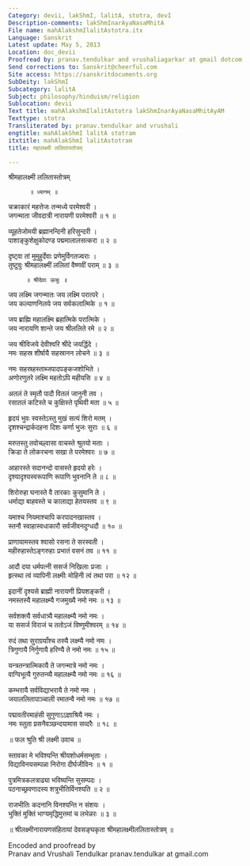 ```yaml
---
Category: devii, lakShmI, lalitA, stotra, devI
Description-comments: lakShmInarAyaNasaMhitA
File name: mahAlakshmIlalitAstotra.itx
Language: Sanskrit
Latest update: May 5, 2013
Location: doc_devii
Proofread by: pranav.tendulkar and vrushaliagarkar at gmail dotcom
Send corrections to: Sanskrit@cheerful.com
Site access: https://sanskritdocuments.org
SubDeity: lakShmI
Subcategory: lalitA
Subject: philosophy/hinduism/religion
Sublocation: devii
Text title: mahAlakshmIlalitAstotra lakShmInarAyaNasaMhitAyAM
Texttype: stotra
Transliterated by: pranav.tendulkar and vrushali
engtitle: mahAlakShmI lalitA stotram
itxtitle: mahAlakShmI lalitAstotram
title: महालक्ष्मी ललितास्तोत्रम्

---
```

  
 श्रीमहालक्ष्मी ललितास्तोत्रम्   
  
          ॥ ध्यानम् ॥  
  
चक्राकारं महत्तेजः तन्मध्ये परमेश्वरी ।  
जगन्माता जीवदात्री नारायणी परमेश्वरी ॥ १ ॥  
  
व्यूहतेजोमयी ब्रह्मानन्दिनी हरिसुन्दरी ।  
पाशाङ्कुशेक्षुकोदण्ड पद्ममालालसत्करा ॥ २ ॥  
  
दृष्ट्वा तां मुमुहुर्देवाः प्रणेमुर्विगतज्वराः ।  
तुष्टुवुः श्रीमहालक्ष्मीं ललितां वैष्णवीं पराम् ॥ ३ ॥  
  
         ॥ श्रीदेवाः ऊचुः ॥  
  
जय लक्ष्मि जगन्मातः जय लक्ष्मि परात्परे ।  
जय कल्याणनिलये जय सर्वकलात्मिके ॥ १ ॥  
  
जय ब्राह्मि महालक्ष्मि ब्रहात्मिके परात्मिके ।  
जय नारायणि शान्ते जय श्रीललिते रमे ॥ २ ॥  
  
जय श्रीविजये देवीश्वरि श्रीदे जयर्द्धिदे ।  
नमः सहस्र शीर्षायै सहस्रानन लोचने ॥ ३ ॥  
  
नमः सहस्रहस्ताब्जपादपङ्कजशोभिते ।   
अणोरणुतरे लक्ष्मि महतोऽपि महीयसि ॥ ४ ॥  
  
अतलं ते स्मृतौ पादौ वितलं जानुनी तव ।  
रसातलं कटिस्ते च कुक्षिस्ते पृथिवी मता ॥ ५ ॥  
  
हृदयं भुवः स्वस्तेऽस्तु मुखं सत्यं शिरो मतम् ।  
दृशश्चन्द्रार्कदहना दिशः कर्णा भुजः सुराः ॥ ६ ॥  
  
मरुतस्तु तवोच्छ्वासा वाचस्ते श्रुतयो मताः ।  
क्रिडा ते लोकरचना सखा ते परमेश्वरः ॥ ७ ॥  
  
आहारस्ते सदानन्दो वासस्ते हृदयो हरेः ।  
दृश्यादृश्यस्वरूपाणि रूपाणि भुवनानि ते ॥ ८ ॥  
  
शिरोरुहा घनास्ते वै तारकाः कुसुमानि ते ।  
धर्माद्या बाहवस्ते च कालाद्या हेतयस्तव ॥ ९ ॥  
  
यमाश्च नियमाश्चापि करपादनखास्तव ।  
स्तनौ स्वाहास्वधाकारौ सर्वजीवनदुग्धदौ ॥ १० ॥  
  
प्राणायामस्तव श्वासो रसना ते सरस्वती ।  
महीरुहास्तेऽङ्गरुहाः प्रभातं वसनं तव ॥ ११ ॥  
  
आदौ दया धर्मपत्नी ससर्ज निखिलाः प्रजाः ।  
हृत्स्था त्वं व्यापिनी लक्ष्मीः मोहिनी त्वं तथा परा ॥ १२ ॥  
  
इदानीं दृश्यसे ब्राह्मी नारायणी प्रियशङ्करी ।  
नमस्तस्यै महालक्ष्म्यै गजमुख्यै नमो नमः ॥ १३ ॥  
  
सर्वशक्त्यै सर्वधात्र्यै महालक्ष्म्यै नमो नमः ।   
या ससर्ज विराजं च ततोऽजं विष्णुमीश्वरम् ॥ १४ ॥  
  
रुदं तथा सुराग्रयाँश्च तस्यै लक्ष्म्यै नमो नमः ।  
त्रिगुणायै निर्गुणायै हरिण्यै ते नमो नमः ॥ १५ ॥  
  
यन्त्रतन्त्रात्मिकायै ते जगन्मात्रे नमो नमः ।  
वाग्विभूत्यै गुरुतन्व्यै महालक्ष्म्यै नमो नमः ॥ १६ ॥  
  
कम्भरायै सर्वविद्याभरायै ते नमो नमः ।  
जयाललितापाञ्चाली रमातन्वै नमो नमः ॥ १७ ॥  
  
पद्मावतीरमाहंसी सुगुणाऽऽज्ञाश्रियै नमः ।  
नमः स्तुता प्रसनैवञ्छन्दयामास सव्दरैः ॥ १८ ॥  
  
॥ फल श्रुति श्री लक्ष्मी उवाच ॥   
  
स्तावका मे भविश्यन्ति श्रीयशोधर्मसम्भृताः ।  
विद्याविनयसम्पन्ना निरोगा दीर्घजीविनः ॥ १ ॥  
  
पुत्रमित्रकलत्राढ्या भविष्यन्ति सुसम्पदः ।  
पठनाच्छ्रवणादस्य शत्रुभीतिर्विनश्यति ॥ २ ॥  
  
राजभीतिः कदनानि विनश्यन्ति न संशयः ।  
भुक्तिं मुक्तिं भाग्यमृद्धिमुत्तमां च लभेन्नरः ॥ ३ ॥  
  
॥ श्रीलक्ष्मीनारायणसंहितायां देवसङ्घकृता श्रीमहालक्ष्मीललितास्तोत्रम् ॥  
  
  
Encoded and proofread by   
Pranav and Vrushali Tendulkar pranav.tendulkar at gmail.com  
  
